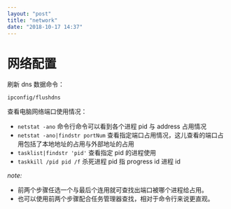 ```yaml
---
layout: "post"
title: "network"
date: "2018-10-17 14:37"
---
```


# 网络配置

刷新 dns 数据命令：

```shell
ipconfig/flushdns
```

查看电脑网络端口使用情况：

- `netstat -ano` 命令行命令可以看到各个进程 pid 与 address 占用情况
- `netstat -ano|findstr portNum` 查看指定端口占用情况，这儿查看的端口占用包括了本地地址的占用与外部地址的占用
- `tasklist|findstr 'pid'` 查看指定 pid 的进程使用
- `taskkill /pid pid /f` 杀死进程 pid 指 progress id 进程 id

 _note:_

- 前两个步骤任选一个与最后个连用就可查找出端口被哪个进程给占用。
- 也可以使用前两个步骤配合任务管理器查找，相对于命令行来说更直观。
